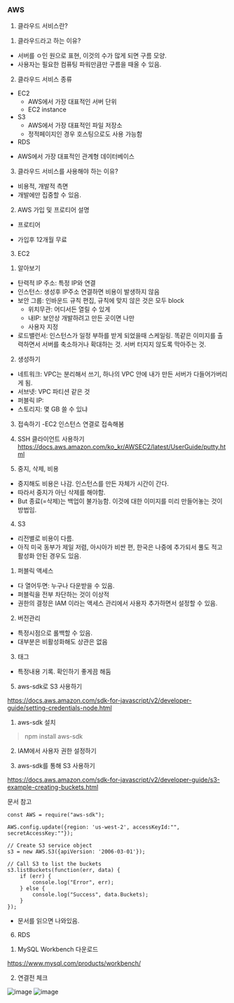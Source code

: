 ### AWS

1. 클라우드 서비스란?
 1) 클라우드라고 하는 이유? 
 - 서버를 ㅇ인 원으로 표현, 이것의 수가 많게 되면 구름 모양.
 - 사용자는 필요한 컴퓨팅 파워만큼만 구름을 때올 수 있음. 
 2) 클라우드 서비스 종류
 * EC2
   - AWS에서 가장 대표적인 서버 단위
   - EC2 instance
 * S3
   - AWS에서 가장 대표적인 파일 저장소
   - 정적페이지인 경우 호스팅으로도 사용 가능함
 * RDS
  - AWS에서 가장 대표적인 관계형 데이터베이스
 
 3) 클라우드 서비스를 사용해야 하는 이유?
 - 비용적, 개발적 측면
 - 개발에만 집중할 수 있음.


2. AWS 가입 및 프로티어 설명
 * 프로티어
  - 가입후 12개월 무료

3. EC2
1) 알아보기
- 탄력적 IP 주소: 특정 IP와 연결
- 인스턴스: 생성후 IP주소 연결하면 비용이 발생하지 않음
- 보안 그룹: 인바운드 규칙 편집, 규칙에 맞지 않은 것은 모두 block
  - 위치무관: 어디서든 열릴 수 있게
  - 내IP: 보안상 개발하려고 만든 곳이면 나만
  - 사용자 지정 
- 로드밸런서: 인스턴스가 일정 부하를 받게 되었을때 스케일링. 똑같은 이미지를 출력하면서 서버를 축소하거나 확대하는 것. 서버 터지지 않도록 막아주는 것.

2) 생성하기
- 네트워크: VPC는 분리해서 쓰기, 하나의 VPC 안에 내가 만든 서버가 다들어가버리게 됨.
- 서브넷: VPC 파티션 같은 것
- 퍼블릭 IP: 
- 스토리지: 몇 GB 쓸 수 있냐

3) 접속하기
-EC2 인스턴스 연결로 접속해봄

4) SSH 클라이언트 사용하기
https://docs.aws.amazon.com/ko_kr/AWSEC2/latest/UserGuide/putty.html

5) 중지, 삭제, 비용
- 중지해도 비용은 나감. 인스턴스를 만든 자체가 시간이 간다.
- 따라서 중지가 아닌 삭제를 해야함.
- But 종료(=삭제)는 백업이 불가능함. 이것에 대한 이미지를 미리 만들어놓는 것이 방법임.

4. S3
- 리전별로 비용이 다름.
- 아직 미국 동부가 제일 저렴, 아시아가 비싼 편, 한국은 나중에 추가되서 풀도 적고 활성화 안된 경우도 있음.

1) 퍼블릭 액세스
- 다 열어두면: 누구나 다운받을 수 있음.
- 퍼블릭을 전부 차단하는 것이 이상적
- 권한의 결정은 IAM 이라는 액세스 관리에서 사용자 추가하면서 설정할 수 있음.

2) 버전관리
- 특정시점으로 롤백할 수 있음.
- 대부분은 비활성화해도 상관은 없음

3) 태그
- 특정내용 기록. 확인하기 좋게끔 해둠


5. aws-sdk로 S3 사용하기

https://docs.aws.amazon.com/sdk-for-javascript/v2/developer-guide/setting-credentials-node.html

1) aws-sdk 설치
> npm install aws-sdk

2) IAM에서 사용자 권한 설정하기

3) aws-sdk를 통해 S3 사용하기

https://docs.aws.amazon.com/sdk-for-javascript/v2/developer-guide/s3-example-creating-buckets.html

문서 참고

```node
const AWS = require("aws-sdk");

AWS.config.update({region: 'us-west-2', accessKeyId:"", secretAccessKey:""});

// Create S3 service object
s3 = new AWS.S3({apiVersion: '2006-03-01'});

// Call S3 to list the buckets
s3.listBuckets(function(err, data) {
    if (err) {
        console.log("Error", err);
    } else {
        console.log("Success", data.Buckets);
    }
});
```

* 문서를 읽으면 나와있음. 

6. RDS
1) MySQL Workbench 다운로드

https://www.mysql.com/products/workbench/

2) 연결전 체크

![image](https://user-images.githubusercontent.com/69338643/132173329-06aff703-534e-4b93-9960-d2eec3be7dc6.png)
![image](https://user-images.githubusercontent.com/69338643/132173352-5f020443-5df7-4e52-a8d3-dca733a42b36.png)



